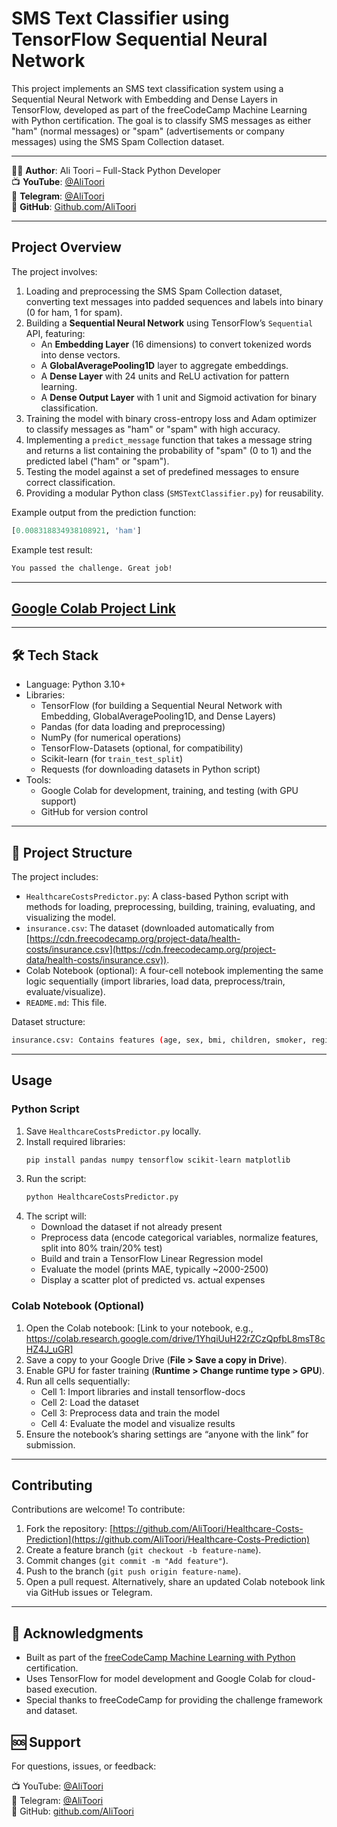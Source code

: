 # SMS Text Classifier using TensorFlow Sequential Neural Network

This project implements an SMS text classification system using a Sequential Neural Network with Embedding and Dense Layers in TensorFlow, developed as part of the freeCodeCamp Machine Learning with Python certification. The goal is to classify SMS messages as either "ham" (normal messages) or "spam" (advertisements or company messages) using the SMS Spam Collection dataset.

---

👨‍💻 **Author**: Ali Toori – Full-Stack Python Developer  
📺 **YouTube**: [@AliToori](https://youtube.com/@AliToori)  
💬 **Telegram**: [@AliToori](https://t.me/@AliToori)  
📂 **GitHub**: [Github.com/AliToori](https://github.com/AliToori)

---

## Project Overview
The project involves:
1. Loading and preprocessing the SMS Spam Collection dataset, converting text messages into padded sequences and labels into binary (0 for ham, 1 for spam).
2. Building a **Sequential Neural Network** using TensorFlow’s `Sequential` API, featuring:
   - An **Embedding Layer** (16 dimensions) to convert tokenized words into dense vectors.
   - A **GlobalAveragePooling1D** layer to aggregate embeddings.
   - A **Dense Layer** with 24 units and ReLU activation for pattern learning.
   - A **Dense Output Layer** with 1 unit and Sigmoid activation for binary classification.
3. Training the model with binary cross-entropy loss and Adam optimizer to classify messages as "ham" or "spam" with high accuracy.
4. Implementing a `predict_message` function that takes a message string and returns a list containing the probability of "spam" (0 to 1) and the predicted label ("ham" or "spam").
5. Testing the model against a set of predefined messages to ensure correct classification.
6. Providing a modular Python class (`SMSTextClassifier.py`) for reusability.

Example output from the prediction function:
```python
[0.008318834938108921, 'ham']
```

Example test result:
```bash
You passed the challenge. Great job!
```

---

## [Google Colab Project Link](https://colab.research.google.com/drive/1XF7scLFr_brcQARJEf5CiS3lxFcaSSrr#scrollTo=8RZOuS9LWQvv)

---

## 🛠 Tech Stack
* Language: Python 3.10+
* Libraries:
  * TensorFlow (for building a Sequential Neural Network with Embedding, GlobalAveragePooling1D, and Dense Layers)
  * Pandas (for data loading and preprocessing)
  * NumPy (for numerical operations)
  * TensorFlow-Datasets (optional, for compatibility)
  * Scikit-learn (for `train_test_split`)
  * Requests (for downloading datasets in Python script)
* Tools:
  * Google Colab for development, training, and testing (with GPU support)
  * GitHub for version control

---

## 📂 Project Structure
The project includes:
* `HealthcareCostsPredictor.py`: A class-based Python script with methods for loading, preprocessing, building, training, evaluating, and visualizing the model.
* `insurance.csv`: The dataset (downloaded automatically from [https://cdn.freecodecamp.org/project-data/health-costs/insurance.csv](https://cdn.freecodecamp.org/project-data/health-costs/insurance.csv)).
* Colab Notebook (optional): A four-cell notebook implementing the same logic sequentially (import libraries, load data, preprocess/train, evaluate/visualize).
* `README.md`: This file.

Dataset structure:
```bash
insurance.csv: Contains features (age, sex, bmi, children, smoker, region) and target (expenses)
```

---

## Usage
### Python Script
1. Save `HealthcareCostsPredictor.py` locally.
2. Install required libraries:
   ```bash
   pip install pandas numpy tensorflow scikit-learn matplotlib
   ```
3. Run the script:
   ```bash
   python HealthcareCostsPredictor.py
   ```
4. The script will:
   - Download the dataset if not already present
   - Preprocess data (encode categorical variables, normalize features, split into 80% train/20% test)
   - Build and train a TensorFlow Linear Regression model
   - Evaluate the model (prints MAE, typically ~2000-2500)
   - Display a scatter plot of predicted vs. actual expenses

### Colab Notebook (Optional)
1. Open the Colab notebook: [Link to your notebook, e.g., https://colab.research.google.com/drive/1YhqiUuH22rZCzQpfbL8msT8cHZ4J_uGR]
2. Save a copy to your Google Drive (**File > Save a copy in Drive**).
3. Enable GPU for faster training (**Runtime > Change runtime type > GPU**).
4. Run all cells sequentially:
   - Cell 1: Import libraries and install tensorflow-docs
   - Cell 2: Load the dataset
   - Cell 3: Preprocess data and train the model
   - Cell 4: Evaluate the model and visualize results
5. Ensure the notebook’s sharing settings are “anyone with the link” for submission.

---

## Contributing
Contributions are welcome! To contribute:
1. Fork the repository: [https://github.com/AliToori/Healthcare-Costs-Prediction](https://github.com/AliToori/Healthcare-Costs-Prediction)
2. Create a feature branch (`git checkout -b feature-name`).
3. Commit changes (`git commit -m "Add feature"`).
4. Push to the branch (`git push origin feature-name`).
5. Open a pull request.
Alternatively, share an updated Colab notebook link via GitHub issues or Telegram.

---

## 🙏 Acknowledgments
- Built as part of the [freeCodeCamp Machine Learning with Python](https://www.freecodecamp.org/learn/machine-learning-with-python) certification.
- Uses TensorFlow for model development and Google Colab for cloud-based execution.
- Special thanks to freeCodeCamp for providing the challenge framework and dataset.

## 🆘 Support
For questions, issues, or feedback:  

📺 YouTube: [@AliToori](https://youtube.com/@AliToori)  
💬 Telegram: [@AliToori](https://t.me/@AliToori)  
📂 GitHub: [github.com/AliToori](https://github.com/AliToori)